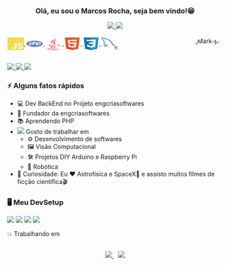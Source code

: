 <div align="center">
  <h3>Olá, eu sou o Marcos Rocha, seja bem vindo!😁</h3>
  <a href="https://github.com/Marcos704">
  <img height="180em" src="https://github-readme-stats.vercel.app/api?username=Marcos704&show_icons=true&theme=dracula&include_all_commits=true&count_private=true"/>
    <img height="180em" src="https://github-readme-stats.vercel.app/api/top-langs/?username=Marcos704&layout=compact&langs_count=6&theme=dracula"/>
</div>
<div style="display: inline_block"><br>
  <img align="center" alt="Mark-Js" height="30" width="40" src="https://raw.githubusercontent.com/devicons/devicon/master/icons/javascript/javascript-plain.svg">
  <img align="center" alt="Mark-Php" height="30" width="40" src="https://github.com/devicons/devicon/blob/master/icons/php/php-plain.svg">
  <img align="center" alt="Mark-React" height="30" width="40" src="https://github.com/devicons/devicon/blob/master/icons/java/java-plain.svg">
  <img align="center" alt="Mark-HTML" height="30" width="40" src="https://raw.githubusercontent.com/devicons/devicon/master/icons/html5/html5-original.svg">
  <img align="center" alt="Mark-CSS" height="30" width="40" src="https://raw.githubusercontent.com/devicons/devicon/master/icons/css3/css3-original.svg">
  <img align="center" alt="Mark-Python" height="30" width="40" src="https://github.com/devicons/devicon/blob/master/icons/mysql/mysql-plain.svg">
  <img align="right" alt="Mark-pic" height="150" style="border-radius:50px;" src="https://i.redd.it/6rrwft1cxpb81.png?width=676&height=676">
</div>
  
  ##
  
<div> 
  <a href="https://www.instagram.com/marcos_rocha0110/" target="_blank">
    <img src="https://img.shields.io/badge/-Instagram-%23E4405F?style=for-the-badge&logo=instagram&logoColor=white" target="_blank">
  </a>
  <a href = "mailto:marcosreis581@gmail.com@gmail.com">
    <img src="https://img.shields.io/badge/-Gmail-%23333?style=for-the-badge&logo=gmail&logoColor=white" target="_blank">
  </a>
  <a href="https://www.linkedin.com/in/mreisrocha/" target="_blank">
    <img src="https://img.shields.io/badge/-LinkedIn-%230077B5?style=for-the-badge&logo=linkedin&logoColor=white" target="_blank">
  </a> 
 
  ### ⚡️ Alguns fatos rápidos
    
  - 💻 Dev BackEnd no Projeto engcriasoftwares
  - 🔭 Fundador da engcriasoftwares
  - 📚 Aprendendo PHP
  - <img src="https://media.giphy.com/media/WUlplcMpOCEmTGBtBW/giphy.gif" width="30"> Gosto de trabalhar em
    - ⚙ Desenvolvimento de softwares
    - 🖼 Visão Computacional
    - 🛠 Projetos DIY Arduino e Raspberry Pi
    - 🤖 Robótica
  - 🎉 Curiosidade: Eu ❤️ Astrofísica e SpaceX🚀 e assisto muitos filmes de ficção científica🎬

###  🖥️ Meu DevSetup
<img src="https://img.shields.io/badge/Legion-555555.svg?&style=flat-square&logo=Lenovo&logoColor=E2231A">  <img src="https://img.shields.io/badge/Chrome-555555.svg?&style=flat-square&logo=google-chrome&logoColor =FABC0C"> <img src="https://img.shields.io/badge/VS Code-555555?style=flat-square&logo=visual-studio-code&logoColor=007ACC"> <img src="https://img.shields.io/badge/Spotify-555555.svg?&style=flat-square&logo=spotify&logoColor=1ED760">

<detalhes>
<summary> 💥 Trabalhando em </summary>
<br>
<p align="center">
<a href="https://github.com/Marcos704/CollectSystem">
<img src="https://github-readme-stats.vercel.app/api/pin/?username=Marcos704&repo=CollectSystem&show_owner=true&theme=react" />
</a>  
<a href="https://github.com/Marcos704/ru_ifma_mobile">
<img src="https://github-readme-stats.vercel.app/api/pin/?username=Marcos704&repo=ru_ifma_mobile&show_owner=true&theme=react" />
</a>
</p>
</detalhes>

<!--
**Marcos704/Marcos704** is a ✨ _special_ ✨ repository because its `README.md` (this file) appears on your GitHub profile.

Here are some ideas to get you started:

- 🔭 I’m currently working on ...
- 🌱 I’m currently learning ...
- 👯 I’m looking to collaborate on ...
- 🤔 I’m looking for help with ...
- 💬 Ask me about ...
- 📫 How to reach me: ...
- 😄 Pronouns: ...
- ⚡ Fun fact: ...
-->
